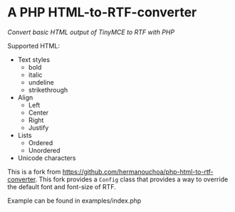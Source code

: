 # A PHP HTML-to-RTF-converter
_Convert basic HTML output of TinyMCE to RTF with PHP_

Supported HTML:
- Text styles
  - bold
  - italic
  - undeline
  - strikethrough
- Align
  - Left
  - Center
  - Right
  - Justify
- Lists
  - Ordered
  - Unordered
- Unicode characters

This is a fork from https://github.com/hermanouchoa/php-html-to-rtf-converter.
This fork provides a ```Config``` class that provides a way to override the default font and font-size of RTF.

Example can be found in examples/index.php
